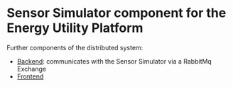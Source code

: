 # Sensor Simulator component for the Energy Utility Platform

Further components of the distributed system:
* [Backend](https://github.com/bori00/EnergyMonitoringPlatform_Backend): communicates with the Sensor Simulator via a RabbitMq Exchange
* [Frontend](https://github.com/bori00/EnergyMonitoringPlatform_Frontend)
